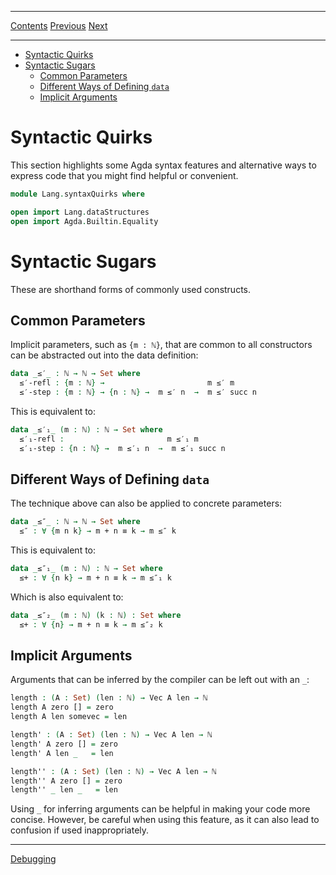****
[Contents](contents.html)
[Previous](Lang.other.html)
[Next](Lang.debugging.html)

<!-- START doctoc generated TOC please keep comment here to allow auto update -->
<!-- DON'T EDIT THIS SECTION, INSTEAD RE-RUN doctoc TO UPDATE -->
****

- [Syntactic Quirks](#syntactic-quirks)
- [Syntactic Sugars](#syntactic-sugars)
  - [Common Parameters](#common-parameters)
  - [Different Ways of Defining `data`](#different-ways-of-defining-data)
  - [Implicit Arguments](#implicit-arguments)

<!-- END doctoc generated TOC please keep comment here to allow auto update -->

# Syntactic Quirks

This section highlights some Agda syntax features and alternative ways to express code that you might find helpful or convenient.

```agda
module Lang.syntaxQuirks where

open import Lang.dataStructures
open import Agda.Builtin.Equality
```

# Syntactic Sugars

These are shorthand forms of commonly used constructs.

## Common Parameters

Implicit parameters, such as `{m : ℕ}`, that are common to all constructors can be abstracted out into the data definition:

```agda
data _≤′_ : ℕ → ℕ → Set where
  ≤′-refl : {m : ℕ} →                       m ≤′ m
  ≤′-step : {m : ℕ} → {n : ℕ} →  m ≤′ n  →  m ≤′ succ n
```

This is equivalent to:

```agda
data _≤′₁_ (m : ℕ) : ℕ → Set where
  ≤′₁-refl :                       m ≤′₁ m
  ≤′₁-step : {n : ℕ} →  m ≤′₁ n  →  m ≤′₁ succ n
```

## Different Ways of Defining `data`

The technique above can also be applied to concrete parameters:

```agda
data _≤″_ : ℕ → ℕ → Set where
  ≤″ : ∀ {m n k} → m + n ≡ k → m ≤″ k
```

This is equivalent to:

```agda
data _≤″₁_ (m : ℕ) : ℕ → Set where
  ≤+ : ∀ {n k} → m + n ≡ k → m ≤″₁ k
```

Which is also equivalent to:

```agda
data _≤″₂_ (m : ℕ) (k : ℕ) : Set where
  ≤+ : ∀ {n} → m + n ≡ k → m ≤″₂ k
```

## Implicit Arguments

Arguments that can be inferred by the compiler can be left out with an `_`:

```agda
length : (A : Set) (len : ℕ) → Vec A len → ℕ
length A zero [] = zero
length A len somevec = len
```

```agda
length' : (A : Set) (len : ℕ) → Vec A len → ℕ
length' A zero [] = zero
length' A len _   = len
```

```agda
length'' : (A : Set) (len : ℕ) → Vec A len → ℕ
length'' A zero [] = zero
length'' _ len _   = len
```

Using `_` for inferring arguments can be helpful in making your code more concise. However, be careful when using this feature, as it can also lead to confusion if used inappropriately.

****
[Debugging](./Lang.debugging.html)
